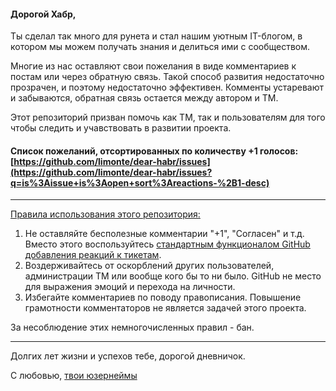 #### Дорогой Хабр,

Ты сделал так много для рунета и стал нашим уютным IT-блогом, в котором мы можем получать знания и делиться ими с сообществом.

Многие из нас оставляют свои пожелания в виде комментариев к постам или через обратную связь.
Такой способ развития недостаточно прозрачен, и поэтому недостаточно эффективен.
Комменты устаревают и забываются, обратная связь остается между автором и ТМ.

Этот репозиторий призван помочь как ТМ, так и пользователям для того чтобы следить и учавствовать в развитии проекта.

#### Cписок пожеланий, отсортированных по количеству +1 голосов: [https://github.com/limonte/dear-habr/issues](https://github.com/limonte/dear-habr/issues?q=is%3Aissue+is%3Aopen+sort%3Areactions-%2B1-desc)

---

[Правила использования этого репозитория:](#rules)

1. Не оставляйте бесполезные комментарии "+1", "Согласен" и т.д. Вместо этого воспользуйтесь [стандартным функционалом GitHub добавления реакций к тикетам](https://github.com/blog/2119-add-reactions-to-pull-requests-issues-and-comments).
2. Воздерживайтесь от оскорблений других пользователей, администрации ТМ или вообще кого бы то ни было. GitHub не место для выражения эмоций и перехода на личности.
3. Избегайте комментариев по поводу правописания. Повышение грамотности комментаторов не является задачей этого проекта.  

За несоблюдение этих немногочисленных правил - бан.

---

Долгих лет жизни и успехов тебе, дорогой дневничок.

С любовью, [твои юзернеймы](https://habrahabr.ru/users/)
